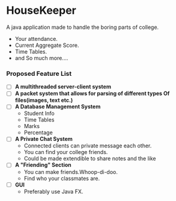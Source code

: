 # HouseKeeper
A java application made to handle the boring parts of college. 
* Your attendance.
* Current Aggregate Score.
* Time Tables. 
* and So much more....

### Proposed Feature List
* [ ] **A multithreaded server-client system**
* [ ] **A packet system that allows for parsing of different types Of files(images, text etc.)**  
* [ ] **A Database Management System**
  - Student Info
  - Time Tables
  - Marks
  - Percentage
* [ ] **A Private Chat System**
  - Connected clients can private message each other.
  - You can find your college friends.
  - Could be made extendible to share notes and the like
* [ ] **A "Friending" Section**
  - You can make friends.Whoop-di-doo.
  - Find who your classmates are.
* [ ] **GUI**
  - Preferably use Java FX.
